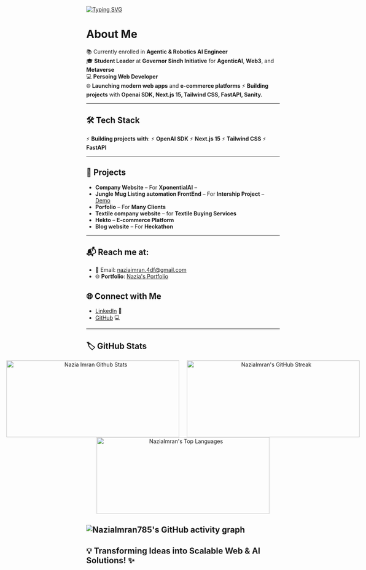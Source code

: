 [![Typing SVG](https://readme-typing-svg.demolab.com?font=Roboto+Slab&weight=500&size=27&duration=4000&pause=500&color=1255e3&center=true&vCenter=true&width=700&height=50&lines=%E2%9C%A8Hello%2C+I'm+Nazia+Imran%E2%9C%A8;%E2%9C%A8Web+Developer+%7C+Persoing+Agentic+AI+Engineer%E2%9C%A8;%E2%9C%A8Building+Scalable+Webs+%26+AI+Solutions%E2%9C%A8)](https://git.io/typing-svg)


# About Me

  📚 Currently enrolled in **Agentic & Robotics AI Engineer**  
  🎓 **Student Leader** at **Governor Sindh Initiative** for **AgenticAI**, **Web3**, and **Metaverse**  
  💻 **Persoing Web Developer**  
  🌐 **Launching modern web apps** and **e-commerce platforms**
  ⚡ **Building projects** with **Openai SDK, Next.js 15, Tailwind CSS, FastAPI, Sanity.**

---

## 🛠️ Tech Stack
  ⚡ **Building projects with**:
  ⚡  **OpenAI SDK**
  ⚡ **Next.js 15**
  ⚡ **Tailwind CSS**
  ⚡ **FastAPI**

---

## 🎯 Projects

  - **Company Website** – For **XponentialAI** –  
  - **Jungle Mug Listing automation FrontEnd** – For **Intership Project** – [Demo](#)  
  - **Porfolio** –  For **Many Clients**  
  - **Textile company website** – for **Textile Buying Services**  
  - **Hekto** – **E-commerce Platform**  
  - **Blog website** – For **Heckathon**

---

## 📬 Reach me at:

  - 📧 Email: [naziaimran.4df@gmail.com](naziaimran.4df@gmail.com)
  - 🌐 **Portfolio**: [Nazia's Portfolio](https://nazia-pk.vercel.app/) <!-- Replace with actual link -->
  
## 🌐 Connect with Me

  - [LinkedIn](https://www.linkedin.com/in/nazia-imran-588090300/) 👥  
  - [GitHub](https://github.com/NaziaImran786) 💻

---

## 🏷️ GitHub Stats

<div align="center" style="display: flex; align-items: center; justify-content: center; gap: 20px;">

  <!-- GitHub Stats -->
  <a href="#">
    <img alt="Nazia Imran Github Stats" src="https://github-readme-stats.vercel.app/api?username=NaziaImran786&show_icons=true&theme=react&hide_border=true&bg_color=0D1117&title_color=1255e3&icon_color=1255e3" height="200px" width="450px" />
  </a>

  <!-- Streak Stats (customized to match GitHub Stats colors) -->
  <a href="#">
    <img alt="NaziaImran's GitHub Streak" src="https://streak-stats.demolab.com?user=NaziaImran786&theme=react&hide_border=true&background=0D1117&title_color=1255e3&stroke=1255e3&ring=1255e3&fire=1255e3&currStreakLabel=1255e3" height="200px" width="450px" />
  </a>
</div>

<div align="center" style="display: flex; flex-wrap: wrap; align-items: center; justify-content: center; gap: 20px;">
  <!-- Top Languages -->
  <a href="#">
    <img alt="NaziaImran's Top Languages" src="https://github-readme-stats.vercel.app/api/top-langs/?username=NaziaImran786&langs_count=10&layout=compact&theme=react&hide_border=true&bg_color=0D1117&title_color=1255e3&icon_color=1255e3" height="200px" width="450px" />
  </a>
</div>


  ![NaziaImran785's GitHub activity graph]( https://github-readme-activity-graph.vercel.app/graph?username=NaziaImran786&theme=react-dark&area=true&hide_border=true#gh-light-mode-only)
---

## 💡 Transforming Ideas into Scalable Web & AI Solutions! ✨
